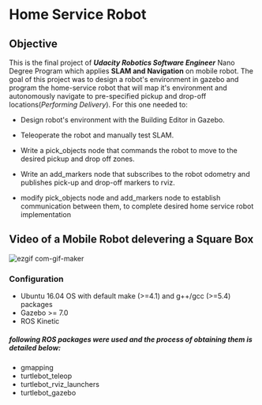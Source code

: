 # Home Service Robot
## Objective
This is the final project of **_Udacity Robotics Software Engineer_** Nano Degree Program which applies **SLAM and Navigation** on mobile robot. The goal of this project was to design a robot's environment in gazebo and program the home-service robot that will map it's environment and autonomously navigate to pre-specified pickup and drop-off locations(_Performing Delivery_). For this one needed to:
- Design robot's environment with the Building Editor in Gazebo.
- Teleoperate the robot and manually test SLAM.

- Write a pick_objects node that commands the robot to move to the desired pickup and drop off zones.
- Write an add_markers node that subscribes to the robot odometry and publishes pick-up and drop-off markers to rviz.
- modify pick_objects node and add_markers node to establish communication between them, to complete desired home service robot implementation

## Video of a Mobile Robot delevering a Square Box 


![ezgif com-gif-maker](https://user-images.githubusercontent.com/67613439/125275120-43c54500-e32c-11eb-8349-713900f530ae.gif)

### Configuration
- Ubuntu 16.04 OS with default make (>=4.1) and g++/gcc (>=5.4) packages
- Gazebo >= 7.0
- ROS Kinetic
##### following ROS packages were used and the process of obtaining them is detailed below:
- gmapping
- turtlebot_teleop
- turtlebot_rviz_launchers
- turtlebot_gazebo
